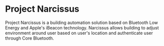Project Narcissus
=========
Project Narcissus is a building automation solution based on Bluetooth Low Energy and Apple's iBeacon technology.
Narcissus allows building to adjust environment around user based on user's location and authenticate user through Core Bluetooth.

